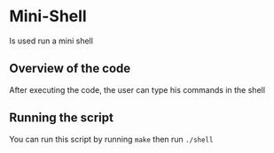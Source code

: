 # Mini-Shell
Is used run a mini shell

## Overview of the code
After executing the code, the user can type his commands in the shell

## Running the script
You can run this script by running `make` then run `./shell`
